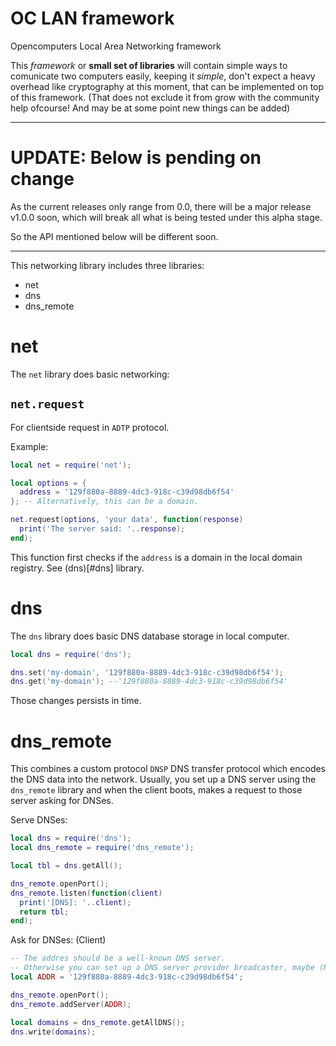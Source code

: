 # OC LAN framework

Opencomputers Local Area Networking framework

This *framework* or **small set of libraries** will contain simple ways to
comunicate two computers easily, keeping it *simple*, don't expect a heavy
overhead like cryptography at this moment, that can be implemented on top of
this framework. (That does not exclude it from grow with the community help
ofcourse! And may be at some point new things can be added)

* * *

# UPDATE: Below is pending on change

As the current releases only range from 0.0, there will be a major release
v1.0.0 soon, which will break all what is being tested under this alpha stage.

So the API mentioned below will be different soon.

* * *

This networking library includes three libraries:
- net
- dns
- dns_remote

# net

The `net` library does basic networking:


## `net.request`
For clientside request in `ADTP` protocol.

Example:
```lua
local net = require('net');

local options = {
  address = '129f880a-8889-4dc3-918c-c39d98db6f54'
}; -- Alternatively, this can be a domain.

net.request(options, 'your data', function(response)
  print('The server said: '..response);
end);
```

This function first checks if the `address` is a domain in the local domain registry.
See (dns)[#dns] library.

# dns

The `dns` library does basic DNS database storage in local computer.

```lua
local dns = require('dns');

dns.set('my-domain', '129f880a-8889-4dc3-918c-c39d98db6f54');
dns.get('my-domain'); --'129f880a-8889-4dc3-918c-c39d98db6f54'
```
Those changes persists in time.

# dns_remote

This combines a custom protocol `DNSP` DNS transfer protocol which encodes the DNS data into the network.
Usually, you set up a DNS server using the `dns_remote` library and when the client boots, makes a request
to those server asking for DNSes.

Serve DNSes:
```lua
local dns = require('dns');
local dns_remote = require('dns_remote');

local tbl = dns.getAll();

dns_remote.openPort();
dns_remote.listen(function(client)
  print('[DNS]: '..client);
  return tbl;
end);
```

Ask for DNSes: (Client)
```lua
-- The addres should be a well-known DNS server.
-- Otherwise you can set up a DNS server provider broadcaster, maybe (Not implemented yet).
local ADDR = '129f880a-8889-4dc3-918c-c39d98db6f54';

dns_remote.openPort();
dns_remote.addServer(ADDR);

local domains = dns_remote.getAllDNS();
dns.write(domains);
```
